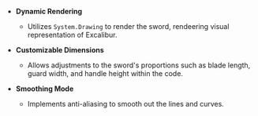 - **Dynamic Rendering**
  - Utilizes `System.Drawing` to render the sword, rendeering visual representation of Excalibur.

- **Customizable Dimensions**
  - Allows adjustments to the sword's proportions such as blade length, guard width, and handle height within the code.

- **Smoothing Mode**
  - Implements anti-aliasing to smooth out the lines and curves.
